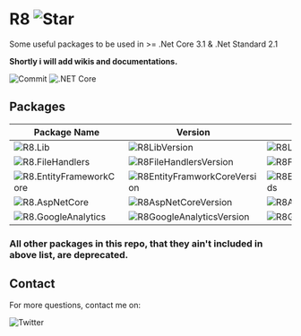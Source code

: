 # R8 ![Star](https://img.shields.io/github/stars/iamr8/R8?style=social)

Some useful packages to be used in >= .Net Core 3.1 & .Net Standard 2.1

**Shortly i will add wikis and documentations.**

![Commit](https://img.shields.io/github/last-commit/iamr8/r8) ![.NET Core](https://github.com/arashaan/R8/workflows/.NET%20Core/badge.svg?branch=master)

## Packages

| Package Name                                                          | Version     | Downloads                         |
| --------------------------------------------------------------------- | ----------- | ------------------------------ |
| ![R8.Lib](https://www.nuget.org/packages/R8.Lib/)                 | ![R8LibVersion](https://img.shields.io/nuget/vpre/R8.Lib) | ![R8LibDownloads](https://img.shields.io/nuget/dt/R8.Lib) |
| ![R8.FileHandlers](https://www.nuget.org/packages/R8.FileHandlers/)        | ![R8FileHandlersVersion](https://img.shields.io/nuget/vpre/R8.FileHandlers) | ![R8FileHandlersDownloads](https://img.shields.io/nuget/dt/R8.FileHandlers) |
| ![R8.EntityFrameworkCore](https://www.nuget.org/packages/R8.EntityFrameworkCore/) | ![R8EntityFramworkCoreVersion](https://img.shields.io/nuget/vpre/R8.EntityFrameworkCore) | ![R8EntityFrameworkCoreDownloads](https://img.shields.io/nuget/dt/R8.EntityFrameworkCore) |
| ![R8.AspNetCore](https://www.nuget.org/packages/R8.AspNetCore/)          | ![R8AspNetCoreVersion](https://img.shields.io/nuget/vpre/R8.AspNetCore) | ![R8AspNetCoreDownloads](https://img.shields.io/nuget/dt/R8.AspNetCore) |
| ![R8.GoogleAnalytics](https://www.nuget.org/packages/R8.GoogleAnalytics/)     | ![R8GoogleAnalyticsVersion](https://img.shields.io/nuget/vpre/R8.GoogleAnalytics)  | ![R8GoogleAnalyticsDownloads](https://img.shields.io/nuget/dt/R8.GoogleAnalytics) |

### All other packages in this repo, that they ain't included in above list, are deprecated.

## Contact
For more questions, contact me on:

 ![Twitter](https://img.shields.io/twitter/follow/arash_shabbeh?style=social)
